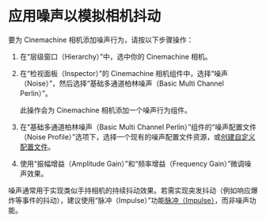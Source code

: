 # 应用噪声以模拟相机抖动

要为 Cinemachine 相机添加噪声行为，请按以下步骤操作：

1. 在“层级窗口（Hierarchy）”中，选中你的 Cinemachine 相机。

2. 在“检视面板（Inspector）”的 Cinemachine 相机组件中，选择“噪声（Noise）”，然后选择“基础多通道柏林噪声（Basic Multi Channel Perlin）”。

   此操作会为 Cinemachine 相机添加一个噪声行为组件。

3. 在“基础多通道柏林噪声（Basic Multi Channel Perlin）”组件的“噪声配置文件（Noise Profile）”选项下，选择一个现有的噪声配置文件资源，或[创建自定义配置文件](CinemachineNoiseProfiles.md)。

4. 使用“振幅增益（Amplitude Gain）”和“频率增益（Frequency Gain）”微调噪声效果。


噪声通常用于实现类似手持相机的持续抖动效果。若需实现突发抖动（例如响应爆炸等事件的抖动），建议使用“脉冲（Impulse）”功能[脉冲（Impulse）](CinemachineImpulse.md)，而非噪声功能。
